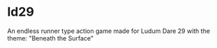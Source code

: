 ld29
====

An endless runner type action game made for Ludum Dare 29 with the theme: "Beneath the Surface"
